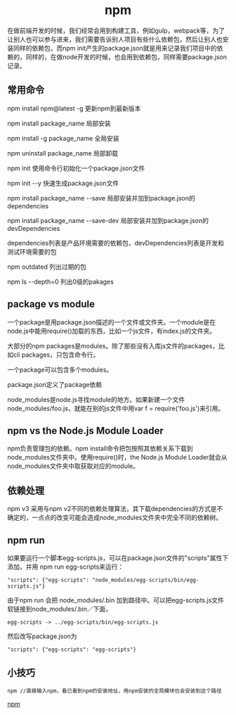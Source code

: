 <h1 align="center">npm</h1>

在做前端开发的时候，我们经常会用到构建工具，例如gulp，webpack等，为了让别人也可以参与进来，我们需要告诉别人项目有些什么依赖包，然后让别人也安装同样的依赖包，而npm init产生的package.json就是用来记录我们项目中的依赖的，同样的，在做node开发的时候，也会用到依赖包，同样需要package.json记录。

常用命令
-

npm install npm@latest -g 更新npm到最新版本

npm install package_name 局部安装

npm install -g package_name 全局安装

npm uninstall package_name 局部卸载

npm init 使用命令行初始化一个package.json文件

npm init --y 快速生成package.json文件

npm install package_name --save 局部安装并加到package.json的dependencies

npm install package_name --save-dev 局部安装并加到package.json的devDependencies

dependencies列表是产品环境需要的依赖包，devDependencies列表是开发和测试环境需要的包

npm outdated 列出过期的包

npm ls --depth=0 列出0级的pakages

package vs module
- 

一个package是用package.json描述的一个文件或文件夹。一个module是在node.js中能用require()加载的东西，比如一个js文件，有index.js的文件夹。

大部分的npm packages是modules。除了那些没有入库js文件的packages，比如cli packages，只包含命令行。

一个package可以包含多个modules。

package.json定义了package依赖

node_modules是node.js寻找module的地方。如果新建一个文件node_modules/foo.js，就能在别的js文件中用var f = require('foo.js')来引用。

npm vs the Node.js Module Loader
-

npm负责管理包的依赖。npm install命令把包按照其依赖关系下载到node_modules文件夹中。使用require()时，the Node.js Module Loader就会从node_modules文件夹中取获取对应的module。

依赖处理
-

npm v3 采用与npm v2不同的依赖处理算法，其下载dependencies的方式是不确定的，一点点的改变可能会造成node_modules文件夹中完全不同的依赖树。

npm run
-

如果要运行一个脚本egg-scripts.js，可以在package.json文件的"scripts"属性下添加，并用 npm run egg-scripts来运行：

```
"scripts": {"egg-scripts": "node_modules/egg-scripts/bin/egg-scripts.js"}
```

由于npm run 会把 node_modules/.bin 加到路径中。可以把egg-scripts.js文件软链接到node_modules/.bin／下面，

```
egg-scripts -> ../egg-scripts/bin/egg-scripts.js
```

然后改写package.json为

```
"scripts": {"egg-scripts": "egg-scripts"}
```

小技巧
-

```
npm //直接输入npm，看已看到npm的安装地址，用npm安装的全局模块也会安装到这个路径
```

<a href="https://segmentfault.com/a/1190000007624021" target="_blank">npm</a>